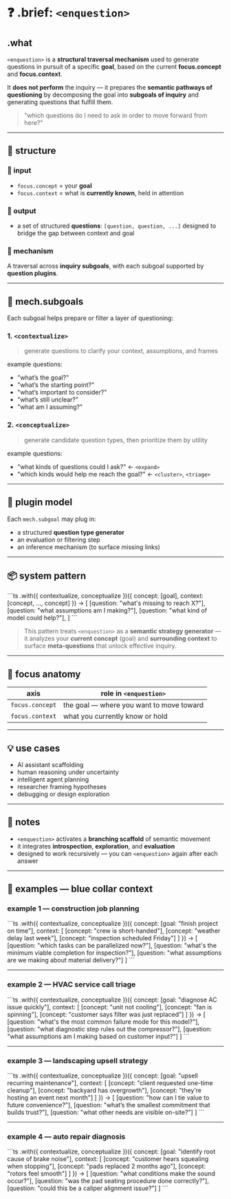# ❓ .brief: `<enquestion>`

## .what

`<enquestion>` is a **structural traversal mechanism**
used to generate questions in pursuit of a specific **goal**,
based on the current **focus.concept** and **focus.context**.

It **does not perform** the inquiry —
it prepares the **semantic pathways of questioning**
by decomposing the goal into **subgoals of inquiry**
and generating questions that fulfill them.

> "which questions do I need to ask in order to move forward from here?"

---

## 🧠 structure

### 🔹 input

- `focus.concept` = your **goal**
- `focus.context` = what is **currently known**, held in attention

### 🔹 output

- a set of structured **questions**: `[question, question, ...]`
  designed to bridge the gap between context and goal

### 🔹 mechanism

A traversal across **inquiry subgoals**,
with each subgoal supported by **question plugins**.

---

## 🔧 mech.subgoals

Each subgoal helps prepare or filter a layer of questioning:

### 1. `<contextualize>`
> generate questions to clarify your context, assumptions, and frames

example questions:
- "what’s the goal?"
- "what’s the starting point?"
- "what’s important to consider?"
- "what’s still unclear?"
- "what am I assuming?"

### 2. `<conceptualize>`
> generate candidate question types, then prioritize them by utility

example questions:
- "what kinds of questions could I ask?" ← `<expand>`
- "which kinds would help me reach the goal?" ← `<cluster>`, `<triage>`

---

## 🔌 plugin model

Each `mech.subgoal` may plug in:

- a structured **question type generator**
- an evaluation or filtering step
- an inference mechanism (to surface missing links)

---

## 📦 system pattern

\`\`\`ts
<enquestion>.with({ contextualize, conceptualize })({
  concept: [goal],
  context: [concept, ..., concept]
})
→ [
  [question: "what's missing to reach X?"],
  [question: "what assumptions am I making?"],
  [question: "what kind of model could help?"],
]
\`\`\`

> This pattern treats `<enquestion>` as a **semantic strategy generator**
> — it analyzes your **current concept** (goal) and **surrounding context**
> to surface **meta-questions** that unlock effective inquiry.


---

## 🧭 focus anatomy

| axis              | role in `<enquestion>`                      |
|-------------------|---------------------------------------------|
| `focus.concept`   | the goal — where you want to move toward    |
| `focus.context`   | what you currently know or hold             |

---

## 💡 use cases

- AI assistant scaffolding
- human reasoning under uncertainty
- intelligent agent planning
- researcher framing hypotheses
- debugging or design exploration

---

## 📎 notes

- `<enquestion>` activates a **branching scaffold** of semantic movement
- it integrates **introspection**, **exploration**, and **evaluation**
- designed to work recursively — you can `<enquestion>` again after each answer

---

## 🧪 examples — blue collar context

### example 1 — construction job planning

\`\`\`ts
<enquestion>.with({ contextualize, conceptualize })({
  concept: [goal: "finish project on time"],
  context: [
    [concept: "crew is short-handed"],
    [concept: "weather delay last week"],
    [concept: "inspection scheduled Friday"]
  ]
})
→ [
  [question: "which tasks can be parallelized now?"],
  [question: "what's the minimum viable completion for inspection?"],
  [question: "what assumptions are we making about material delivery?"]
]
\`\`\`

---

### example 2 — HVAC service call triage

\`\`\`ts
<enquestion>.with({ contextualize, conceptualize })({
  concept: [goal: "diagnose AC issue quickly"],
  context: [
    [concept: "unit not cooling"],
    [concept: "fan is spinning"],
    [concept: "customer says filter was just replaced"]
  ]
})
→ [
  [question: "what's the most common failure mode for this model?"],
  [question: "what diagnostic step rules out the compressor?"],
  [question: "what assumptions am I making based on customer input?"]
]
\`\`\`

---

### example 3 — landscaping upsell strategy

\`\`\`ts
<enquestion>.with({ contextualize, conceptualize })({
  concept: [goal: "upsell recurring maintenance"],
  context: [
    [concept: "client requested one-time cleanup"],
    [concept: "backyard has overgrowth"],
    [concept: "they’re hosting an event next month"]
  ]
})
→ [
  [question: "how can I tie value to future convenience?"],
  [question: "what’s the smallest commitment that builds trust?"],
  [question: "what other needs are visible on-site?"]
]
\`\`\`

---

### example 4 — auto repair diagnosis

\`\`\`ts
<enquestion>.with({ contextualize, conceptualize })({
  concept: [goal: "identify root cause of brake noise"],
  context: [
    [concept: "customer hears squealing when stopping"],
    [concept: "pads replaced 2 months ago"],
    [concept: "rotors feel smooth"]
  ]
})
→ [
  [question: "what conditions make the sound occur?"],
  [question: "was the pad seating procedure done correctly?"],
  [question: "could this be a caliper alignment issue?"]
]
\`\`\`
